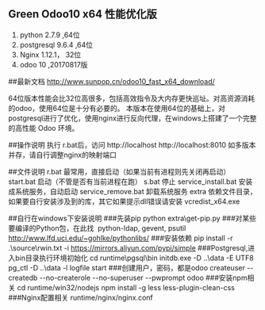 Green Odoo10 x64 性能优化版
----
1. python 2.7.9 ,64位
2. postgresql 9.6.4 ,64位
3. Nginx 1.12.1， 32位
4. odoo 10 ,20170817版

##最新文档
http://www.sunpop.cn/odoo10_fast_x64_download/

64位版本性能会比32位高很多，包括高效指令及大内存更快巡址。对高资源消耗的odoo，使用64位是十分有必要的。
本版本在使用64位的基础上，对postgresql进行了优化，使用nginx进行反向代理，在windows上搭建了一个完整的高性能 Odoo 环境。

##操作说明
执行 r.bat后，访问
http://localhost
http://localhost:8010
如多版本并存，请自行调整nginx的映射端口

##文件说明
r.bat   最常用，直接启动（如果当前有进程则先关闭再启动）
start.bat 启动（不管是否有当前进程在跑）
s.bat 停止
service_install.bat 安装成系统服务，自动启动
service_remove.bat 卸载系统服务
extra 依赖文件目录，如果要自行安装涉及到的库，其它如果提示dll错误请安装 vcredist_x64.exe

##自行在windows下安装说明
###先装pip
python extra\get-pip.py
###对某些要编译的Python包，在此找  python-ldap, gevent, psutil 
http://www.lfd.uci.edu/~gohlke/pythonlibs/
###安装依赖
pip install -r .\source\rwin.txt  -i https://mirrors.aliyun.com/pypi/simple
###Postgresql,进入bin目录执行环境初始化
cd runtime\pgsql\bin
initdb.exe -D ..\data -E UTF8
pg_ctl -D ..\data -l logfile start
###创建用户，密码，都是odoo
createuser --createdb --no-createrole --no-superuser --pwprompt odoo
###安装npm相关
cd runtime/win32/nodejs
npm install -g less less-plugin-clean-css
###Nginx配置相关
runtime/nginx/nginx.conf